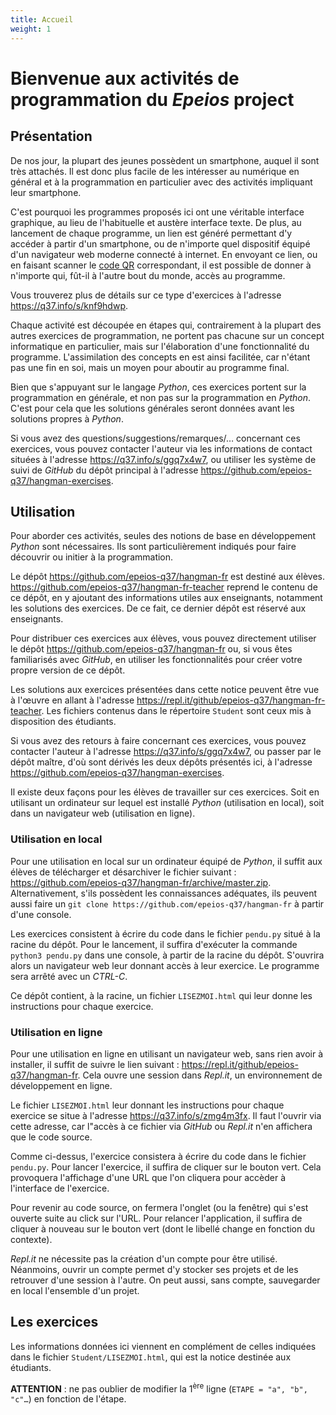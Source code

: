 ```yaml
---
title: Accueil
weight: 1
---
```


# Bienvenue aux activités de programmation du *Epeios* project

## Présentation

De nos jour, la plupart des jeunes possèdent un smartphone, auquel il sont très attachés. Il est donc plus facile de les intéresser au numérique en général et à la programmation en particulier avec des activités impliquant leur smartphone.

C'est pourquoi les programmes proposés ici ont une véritable interface graphique, au lieu de l'habituelle et austère interface texte. De plus, au lancement de chaque programme, un lien est généré permettant d'y accéder à partir d'un smartphone, ou de n'importe quel dispositif équipé d'un navigateur web moderne connecté à internet. En envoyant ce lien, ou en faisant scanner le [code QR](https://fr.wikipedia.org/wiki/Code_QR) correspondant, il est possible de donner à n'importe qui, fût-il à l'autre bout du monde, accès au programme.

Vous trouverez plus de détails sur ce type d'exercices à l'adresse <https://q37.info/s/knf9hdwp>.

Chaque activité est découpée en étapes qui, contrairement à la plupart des autres exercices de programmation, ne portent pas chacune sur un concept informatique en particulier, mais sur l'élaboration d'une fonctionnalité du programme. L'assimilation des concepts en est ainsi facilitée, car n'étant pas une fin en soi, mais un moyen pour aboutir au programme final.

Bien que s'appuyant sur le langage *Python*, ces exercices portent sur la programmation en générale, et non pas sur la programmation en *Python*. C'est pour cela que les solutions générales seront données avant les solutions propres à *Python*.

Si vous avez des questions/suggestions/remarques/… concernant ces exercices, vous pouvez contacter l'auteur via les informations de contact situées à l'adresse <https://q37.info/s/ggq7x4w7>, ou utiliser les système de suivi de *GitHub* du dépôt principal à l'adresse <https://github.com/epeios-q37/hangman-exercises>.

## Utilisation

Pour aborder ces activités, seules des notions de base en développement *Python* sont nécessaires. Ils sont particulièrement indiqués pour faire découvrir ou initier à la programmation.

Le dépôt https://github.com/epeios-q37/hangman-fr est destiné aux élèves. https://github.com/epeios-q37/hangman-fr-teacher reprend le contenu de ce dépôt, en y ajoutant des informations utiles aux enseignants, notamment les solutions des exercices. De ce fait, ce dernier dépôt est réservé aux enseignants.

Pour distribuer ces exercices aux élèves, vous pouvez directement utiliser le dépôt https://github.com/epeios-q37/hangman-fr ou, si vous êtes familiarisés avec *GitHub*, en utiliser les fonctionnalités pour créer votre propre version de ce dépôt.

Les solutions aux exercices présentées dans cette notice peuvent être vue à l'œuvre en allant à l'adresse <https://repl.it/github/epeios-q37/hangman-fr-teacher>. Les fichiers contenus dans le répertoire `Student` sont ceux mis à disposition des étudiants.

Si vous avez des retours à faire concernant ces exercices, vous pouvez contacter l'auteur à l'adresse <https://q37.info/s/ggq7x4w7>, ou passer par le dépôt maître, d'où sont dérivés les deux dépôts présentés ici, à l'adresse <https://github.com/epeios-q37/hangman-exercises>.

Il existe deux façons pour les élèves de travailler sur ces exercices. Soit en utilisant un ordinateur sur lequel est installé *Python* (utilisation en local), soit dans un navigateur web (utilisation en ligne).

### Utilisation en local

Pour une utilisation en local sur un ordinateur équipé de *Python*, il suffit aux élèves de télécharger et désarchiver le fichier suivant : <https://github.com/epeios-q37/hangman-fr/archive/master.zip>. Alternativement, s'ils possèdent les connaissances adéquates, ils peuvent aussi faire un `git clone https://github.com/epeios-q37/hangman-fr` à partir d'une console.

Les exercices consistent à écrire du code dans le fichier `pendu.py` situé à la racine du dépôt. Pour le lancement, il suffira d'exécuter la commande `python3 pendu.py` dans une console, à partir de la racine du dépôt. S'ouvrira alors un navigateur web leur donnant accès à leur exercice. Le programme sera arrêté avec un *CTRL-C*.

Ce dépôt contient, à la racine, un fichier `LISEZMOI.html` qui leur donne les instructions pour chaque exercice.

### Utilisation en ligne

Pour une utilisation en ligne en utilisant un navigateur web, sans rien avoir à installer, il suffit de suivre le lien suivant : https://repl.it/github/epeios-q37/hangman-fr. Cela ouvre une session dans *Repl.it*, un environnement de développement en ligne.

Le fichier `LISEZMOI.html` leur donnant les instructions pour chaque exercice se situe à l'adresse https://q37.info/s/zmg4m3fx. Il faut l'ouvrir via cette adresse, car l"accès à ce fichier via *GitHub* ou *Repl.it* n'en affichera que le code source.

Comme ci-dessus, l'exercice consistera à écrire du code dans le fichier `pendu.py`. Pour lancer l'exercice, il suffira de cliquer sur le bouton vert. Cela provoquera l'affichage d'une URL que l'on cliquera pour accèder à l'interface de l'exercice.

Pour revenir au code source, on fermera l'onglet (ou la fenêtre) qui s'est ouverte suite au click sur l'URL. Pour relancer l'application, il suffira de cliquer à nouveau sur le bouton vert (dont le libellé change en fonction du contexte).

*Repl.it* ne nécessite pas la création d'un compte pour être utilisé. Néanmoins, ouvrir un compte permet d'y stocker ses projets et de les retrouver d'une session à l'autre. On peut aussi, sans compte, sauvegarder en local l'ensemble d'un projet.

## Les exercices

Les informations données ici viennent en complément de celles indiquées dans le fichier `Student/LISEZMOI.html`, qui est la notice destinée aux étudiants.

**ATTENTION** : ne pas oublier de modifier la 1<sup>ère</sup> ligne (`ETAPE = "a", "b", "c"…`) en fonction de l'étape.

